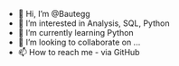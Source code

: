 - 👋 Hi, I’m @Bautegg
- 👀 I’m interested in Analysis, SQL, Python
- 🌱 I’m currently learning Python
- 💞️ I’m looking to collaborate on ...
- 📫 How to reach me - via GitHub

<!---
Bautegg/Bautegg is a ✨ special ✨ repository because its `README.md` (this file) appears on your GitHub profile.
You can click the Preview link to take a look at your changes.
--->
